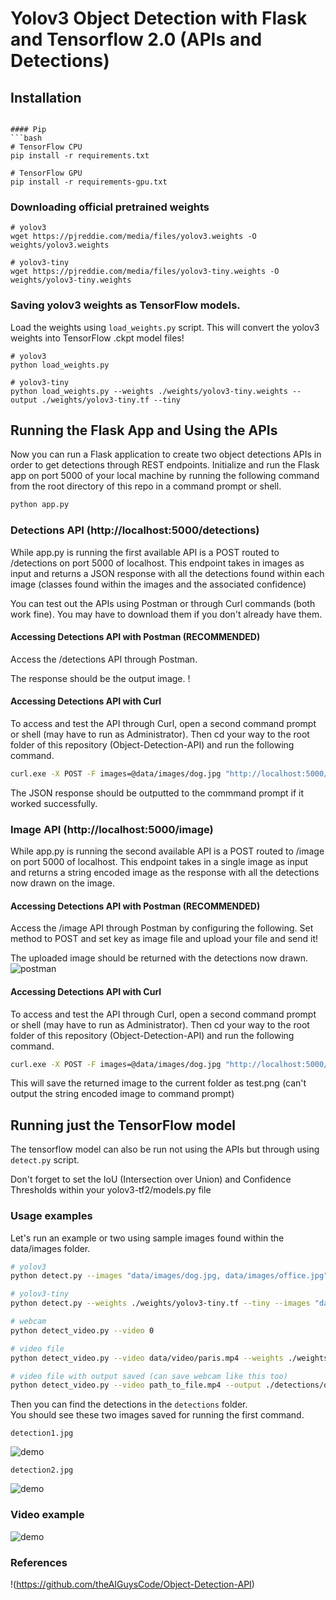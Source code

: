 # Yolov3 Object Detection with Flask and Tensorflow 2.0 (APIs and Detections)

## Installation
```

#### Pip
```bash
# TensorFlow CPU
pip install -r requirements.txt

# TensorFlow GPU
pip install -r requirements-gpu.txt
```

### Downloading official pretrained weights

```
# yolov3
wget https://pjreddie.com/media/files/yolov3.weights -O weights/yolov3.weights

# yolov3-tiny
wget https://pjreddie.com/media/files/yolov3-tiny.weights -O weights/yolov3-tiny.weights
```

  
### Saving yolov3 weights as TensorFlow models.
Load the weights using `load_weights.py` script. This will convert the yolov3 weights into TensorFlow .ckpt model files!

```
# yolov3
python load_weights.py

# yolov3-tiny
python load_weights.py --weights ./weights/yolov3-tiny.weights --output ./weights/yolov3-tiny.tf --tiny
```


## Running the Flask App and Using the APIs
Now you can run a Flask application to create two object detections APIs in order to get detections through REST endpoints.
Initialize and run the Flask app on port 5000 of your local machine by running the following command from the root directory of this repo in a command prompt or shell.

```bash
python app.py
```


### Detections API (http://localhost:5000/detections)
While app.py is running the first available API is a POST routed to /detections on port 5000 of localhost. This endpoint takes in images as input and returns a JSON response with all the detections found within each image (classes found within the images and the associated confidence)

You can test out the APIs using Postman or through Curl commands (both work fine). You may have to download them if you don't already have them.

#### Accessing Detections API with Postman (RECOMMENDED)
Access the /detections API through Postman.


The response should be the output image.
!

#### Accessing Detections API with Curl 
To access and test the API through Curl, open a second command prompt or shell (may have to run as Administrator). Then cd your way to the root folder of this repository (Object-Detection-API) and run the following command.
```bash
curl.exe -X POST -F images=@data/images/dog.jpg "http://localhost:5000/detections"
```
The JSON response should be outputted to the commmand prompt if it worked successfully.

### Image API (http://localhost:5000/image)
While app.py is running the second available API is a POST routed to /image on port 5000 of localhost. This endpoint takes in a single image as input and returns a string encoded image as the response with all the detections now drawn on the image.

#### Accessing Detections API with Postman (RECOMMENDED)
Access the /image API through Postman by configuring the following.
Set method to POST and set key as image file and upload your file and send it!

The uploaded image should be returned with the detections now drawn.
![postman](https://github.com/theAIGuysCode/Object-Detection-API/blob/master/data/helpers/image_api_response.PNG)

#### Accessing Detections API with Curl 
To access and test the API through Curl, open a second command prompt or shell (may have to run as Administrator). Then cd your way to the root folder of this repository (Object-Detection-API) and run the following command.
```bash
curl.exe -X POST -F images=@data/images/dog.jpg "http://localhost:5000/image" --output test.png
```
This will save the returned image to the current folder as test.png (can't output the string encoded image to command prompt)


## Running just the TensorFlow model
The tensorflow model can also be run not using the APIs but through using `detect.py` script. 

Don't forget to set the IoU (Intersection over Union) and Confidence Thresholds within your yolov3-tf2/models.py file

### Usage examples
Let's run an example or two using sample images found within the data/images folder. 
```bash
# yolov3
python detect.py --images "data/images/dog.jpg, data/images/office.jpg"

# yolov3-tiny
python detect.py --weights ./weights/yolov3-tiny.tf --tiny --images "data/images/dog.jpg"

# webcam
python detect_video.py --video 0

# video file
python detect_video.py --video data/video/paris.mp4 --weights ./weights/yolov3-tiny.tf --tiny

# video file with output saved (can save webcam like this too)
python detect_video.py --video path_to_file.mp4 --output ./detections/output.avi
```
Then you can find the detections in the `detections` folder.
<br>
You should see these two images saved for running the first command.
```
detection1.jpg
```
![demo](https://github.com/theAIGuysCode/Object-Detection-API/blob/master/detections/detection1.jpg)
```
detection2.jpg
```
![demo](https://github.com/theAIGuysCode/Object-Detection-API/blob/master/detections/detection2.jpg)

### Video example
![demo](https://github.com/heartkilla/yolo-v3/blob/master/data/detection_examples/detections.gif)

### References
!(https://github.com/theAIGuysCode/Object-Detection-API)